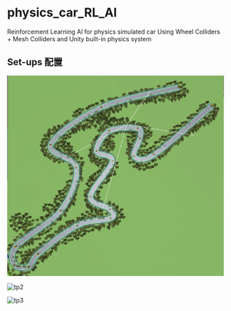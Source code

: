 # physics_car_RL_AI
Reinforcement Learning AI for physics simulated car
Using Wheel Colliders + Mesh Colliders and Unity built-in physics system

## Set-ups 配置
![tp](pictures/road2.png)

![tp2](pictures/physics_car600.gif)

![tp3](pictures/test_1.gif)


